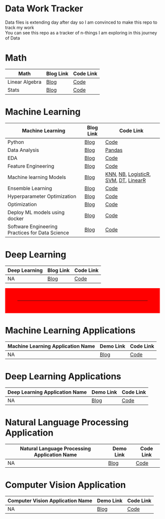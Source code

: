 # Data Work Tracker
Data files is extending day after day so I am convinced to make this repo to track my work <br>
You can see this repo as a tracker of n-things I am exploring in this journey of Data


# Math

| Math                                                                | Blog Link                                                                                                               | Code Link                                                                          |
|--------------------------------------------------------------------------------|------------------------------------------------------------------------------------------------------------------------|-----------------------------------------------------------------------------------|
| Linear Algebra                                            | [Blog]()                                | [Code](link)   |
| Stats                                           | [Blog]()                                | [Code]()   |


# Machine Learning 

| Machine Learning                                                                 | Blog Link                                                                                                               | Code Link                                                                          |
|--------------------------------------------------------------------------------|------------------------------------------------------------------------------------------------------------------------|-----------------------------------------------------------------------------------|
| Python                             | [Blog]()              | [Code](link) |
| Data Analysis                                             | [Blog]()                                | [Pandas](link)      |
| EDA          | [Blog]()               | [Code](link)              |
| Feature Engineering                              | [Blog]()                   | [Code](link)          |
| Machine learning Models | [Blog]() | [KNN](link), [NB](link), [LogisticR](link), [SVM](), [DT](), [LinearR]()        |
| Ensemble Learning              | [Blog]()  | [Code](link)       |
| Hyperparameter Optimization                             | [Blog]()              | [Code](link) |
| Optimization                             | [Blog]()              | [Code](link) |
| Deploy ML models using docker                             | [Blog]()              | [Code](link) |
| Software Engineering Practices for Data Science                             | [Blog]()              | [Code](link) |

# Deep Learning

| Deep Learning                                                                | Blog Link                                                                                                               | Code Link                                                                          |
|--------------------------------------------------------------------------------|------------------------------------------------------------------------------------------------------------------------|-----------------------------------------------------------------------------------|
| NA                                           | [Blog]()                                | [Code](link)   |

<hr style="border:40px solid red"> </hr>


# Machine Learning Applications

| Machine Learning Application Name                                                                  | Demo Link                                                                                                              | Code Link                                                                          |
|--------------------------------------------------------------------------------|------------------------------------------------------------------------------------------------------------------------|-----------------------------------------------------------------------------------|
| NA                                            | [Blog]()                                | [Code](link)   |

# Deep Learning Applications

| Deep Learning Application Name                                                                 | Demo Link                                                                                                               | Code Link                                                                          |
|--------------------------------------------------------------------------------|------------------------------------------------------------------------------------------------------------------------|-----------------------------------------------------------------------------------|
| NA                                           | [Blog]()                                | [Code](link)   |


# Natural Language Processing Application

| Natural Language Processing Application Name                                                                 | Demo Link                                                                                                               | Code Link                                                                          |
|--------------------------------------------------------------------------------|------------------------------------------------------------------------------------------------------------------------|-----------------------------------------------------------------------------------|
| NA                                           | [Blog]()                                | [Code](link)   |

# Computer Vision Application

| Computer Vision Application Name                                                                 | Demo Link                                                                                                               | Code Link                                                                          |
|--------------------------------------------------------------------------------|------------------------------------------------------------------------------------------------------------------------|-----------------------------------------------------------------------------------|
| NA                                           | [Blog]()                                | [Code](link)   |
